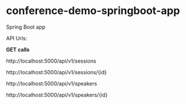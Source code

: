# conference-demo-springboot-app

Spring Boot app

API Urls:

**GET calls**

http://localhost:5000/api/v1/sessions

http://localhost:5000/api/v1/sessions/{id}

http://localhost:5000/api/v1/speakers

http://localhost:5000/api/v1/speakers/{id}
